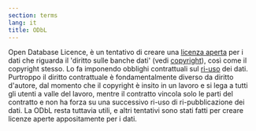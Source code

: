 ```yaml
---
section: terms
lang: it
title: ODbL
---
```


Open Database Licence, è un tentativo di creare una [licenza aperta](/glossary/it/terms/open-licence/) per i dati che riguarda il 'diritto sulle banche dati' (vedi [copyright](/glossary/it/terms/open-licence/)), così come il copyright stesso. Lo fa imponendo obblighi contrattuali sul [ri-uso](/glossary/it/terms/re-use/) dei dati. Purtroppo il diritto contrattuale è fondamentalmente diverso da diritto d'autore, dal momento che il copyright è insito in un lavoro e si lega a tutti gli utenti a valle del lavoro, mentre il contratto vincola solo le parti del contratto e non ha forza su una successivo ri-uso di ri-pubblicazione dei dati. La ODbL resta tuttavia utili, e altri tentativi sono stati fatti per creare licenze aperte appositamente per i dati. 
